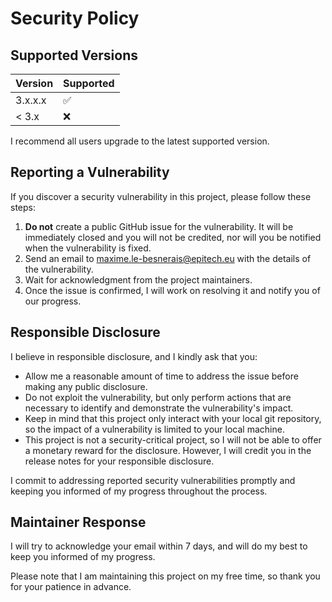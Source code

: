# Security Policy

## Supported Versions

| Version   | Supported          |
| --------- | ------------------ |
| 3.x.x.x   | :white_check_mark: |
| < 3.x     | :x:                |

I recommend all users upgrade to the latest supported version.

## Reporting a Vulnerability

If you discover a security vulnerability in this project, please follow these steps:

1. **Do not** create a public GitHub issue for the vulnerability. It will be immediately closed and you will not be credited, nor will you be notified when the vulnerability is fixed.
2. Send an email to [maxime.le-besnerais@epitech.eu](mailto:maxime.le-besnerais@epitech.eu) with the details of the vulnerability.
3. Wait for acknowledgment from the project maintainers.
4. Once the issue is confirmed, I will work on resolving it and notify you of our progress.

## Responsible Disclosure

I believe in responsible disclosure, and I kindly ask that you:

- Allow me a reasonable amount of time to address the issue before making any public disclosure.
- Do not exploit the vulnerability, but only perform actions that are necessary to identify and demonstrate the vulnerability's impact.
- Keep in mind that this project only interact with your local git repository, so the impact of a vulnerability is limited to your local machine.
- This project is not a security-critical project, so I will not be able to offer a monetary reward for the disclosure. However, I will credit you in the release notes for your responsible disclosure.

I commit to addressing reported security vulnerabilities promptly and keeping you informed of my progress throughout the process.


## Maintainer Response

I will try to acknowledge your email within 7 days, and will do my best to keep you informed of my progress.

Please note that I am maintaining this project on my free time, so thank you for your patience in advance.


